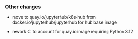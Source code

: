 <!-- Delete the sections that don't apply -->

### Other changes

- move to quay.io/jupyterhub/k8s-hub from docker.io/jupyterhub/jupyterhub for hub base image

- rework CI to account for quay.io image requiring Python 3.12
